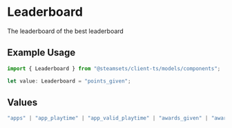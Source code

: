 # Leaderboard

The leaderboard of the best leaderboard

## Example Usage

```typescript
import { Leaderboard } from "@steamsets/client-ts/models/components";

let value: Leaderboard = "points_given";
```

## Values

```typescript
"apps" | "app_playtime" | "app_valid_playtime" | "awards_given" | "awards_received" | "bans" | "game_bans" | "vac_bans" | "donations" | "foil_badges" | "normal_badges" | "badges" | "playtime" | "valid_playtime" | "points_given" | "points_received" | "steam_sets" | "xp"
```